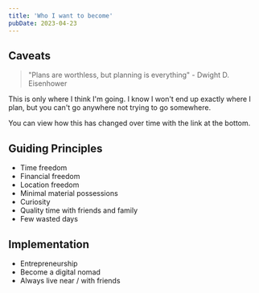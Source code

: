 ```yaml
---
title: 'Who I want to become'
pubDate: 2023-04-23
---
```


## Caveats

> "Plans are worthless, but planning is everything" - Dwight D. Eisenhower

This is only where I think I'm going. I know I won't end up exactly where I plan, but you can't go anywhere not trying to go somewhere.

You can view how this has changed over time with the link at the bottom.

## Guiding Principles

- Time freedom
- Financial freedom
- Location freedom
- Minimal material possessions
- Curiosity
- Quality time with friends and family
- Few wasted days

## Implementation

- Entrepreneurship
- Become a digital nomad
- Always live near / with friends
